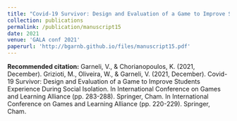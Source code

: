```yaml
---
title: "Covid-19 Survivor: Design and Evaluation of a Game to Improve Students’ Experience During Social Isolation"
collection: publications
permalink: /publication/manuscript15
date: 2021
venue: 'GALA conf 2021'
paperurl: 'http://bgarnb.github.io/files/manuscript15.pdf'
---
```


<b> Recommended citation:</b> Garneli, V., & Chorianopoulos, K. (2021, December). Grizioti, M., Oliveira, W., & Garneli, V. (2021, December). Covid-19 Survivor: Design and Evaluation of a Game to Improve Students Experience During Social Isolation. In International Conference on Games and Learning Alliance (pp. 283-288). Springer, Cham. In International Conference on Games and Learning Alliance (pp. 220-229). Springer, Cham.

